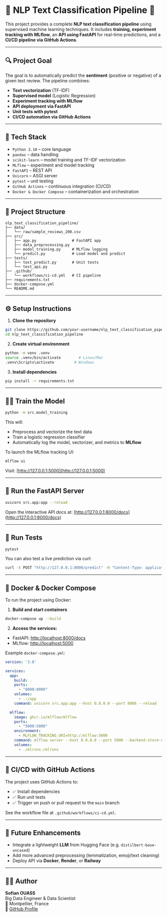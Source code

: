 # 🧠 NLP Text Classification Pipeline 🚀

This project provides a complete **NLP text classification pipeline** using supervised machine learning techniques. It includes **training, experiment tracking with MLflow**, an **API using FastAPI** for real-time predictions, and a **CI/CD pipeline via GitHub Actions**.

---

## 🔍 Project Goal

The goal is to automatically predict the **sentiment** (positive or negative) of a given text review. The pipeline combines:

- **Text vectorization** (TF-IDF)
- **Supervised model** (Logistic Regression)
- **Experiment tracking with MLflow**
- **API deployment via FastAPI**
- **Unit tests with pytest**
- **CI/CD automation via GitHub Actions**

---

## 🧰 Tech Stack

- `Python 3.10` – core language  
- `pandas` – data handling  
- `scikit-learn` – model training and TF-IDF vectorization  
- `MLflow` – experiment and model tracking  
- `FastAPI` – REST API  
- `Uvicorn` – ASGI server  
- `pytest` – unit testing  
- `GitHub Actions` – continuous integration (CI/CD)
- `Docker & Docker Compose` – containerization and orchestration

---

## 📁 Project Structure

```
nlp_text_classification_pipeline/
├── data/
│   └── raw/sample_reviews_200.csv
├── src/
│   ├── app.py                # FastAPI app
│   ├── data_preprocessing.py
│   ├── model_training.py     # MLflow logging
│   └── predict.py            # Load model and predict
├── tests/
│   ├── test_predict.py       # Unit tests
│   └── test_api.py
├── .github/
│   └── workflows/ci-cd.yml   # CI pipeline
├── requirements.txt
├── docker-compose.yml
└── README.md
```

---

## ⚙️ Setup Instructions

1. **Clone the repository**  
```bash
git clone https://github.com/your-username/nlp_text_classification_pipeline.git
cd nlp_text_classification_pipeline
```

2. **Create virtual environment**  
```bash
python -m venv .venv
source .venv/bin/activate        # Linux/Mac
.venv\Scripts\activate         # Windows
```

3. **Install dependencies**  
```bash
pip install -r requirements.txt
```

---

## 🏋️‍♂️ Train the Model

```bash
python -m src.model_training
```

This will:
- Preprocess and vectorize the text data
- Train a logistic regression classifier
- Automatically log the model, vectorizer, and metrics to **MLflow**

To launch the MLflow tracking UI:
```bash
mlflow ui
```
Visit: [http://127.0.0.1:5000](http://127.0.0.1:5000)

---

## 🚀 Run the FastAPI Server

```bash
uvicorn src.app:app --reload
```

Open the interactive API docs at: [http://127.0.0.1:8000/docs](http://127.0.0.1:8000/docs)

---

## 🧪 Run Tests

```bash
pytest
```

You can also test a live prediction via curl:
```bash
curl -X POST "http://127.0.0.1:8000/predict" -H "Content-Type: application/json" -d "{\"text\": \"I love this movie!\"}"
```

---

## 🐳 Docker & Docker Compose

To run the project using Docker:

1. **Build and start containers**
```bash
docker-compose up --build
```

2. **Access the services:**
- FastAPI: [http://localhost:8000/docs](http://localhost:8000/docs)
- MLflow: [http://localhost:5000](http://localhost:5000)

Example `docker-compose.yml`:
```yaml
version: '3.8'

services:
  app:
    build: .
    ports:
      - "8000:8000"
    volumes:
      - .:/app
    command: uvicorn src.app:app --host 0.0.0.0 --port 8000 --reload

  mlflow:
    image: ghcr.io/mlflow/mlflow
    ports:
      - "5000:5000"
    environment:
      - MLFLOW_TRACKING_URI=http://mlflow:5000
    command: mlflow server --host 0.0.0.0 --port 5000 --backend-store-uri sqlite:///mlflow.db --default-artifact-root /mlruns
    volumes:
      - ./mlruns:/mlruns
```

---

## 🔄 CI/CD with GitHub Actions

The project uses GitHub Actions to:

- ✅ Install dependencies  
- ✅ Run unit tests  
- ✅ Trigger on push or pull request to the `main` branch  

See the workflow file at `.github/workflows/ci-cd.yml`.

---

## 🌱 Future Enhancements

- Integrate a lightweight **LLM** from Hugging Face (e.g. `distilbert-base-uncased`)
- Add more advanced preprocessing (lemmatization, emoji/text cleaning)
- Deploy API via **Docker**, **Render**, or **Railway**

---

## 👨‍💻 Author

**Sofian OUASS**  
Big Data Engineer & Data Scientist  
📍 Montpellier, France  
🔗 [GitHub Profile](github.com/sofian-30)

